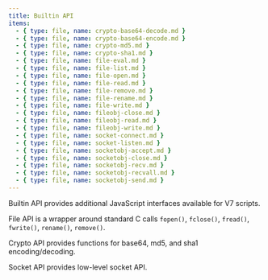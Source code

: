 ```yaml
---
title: Builtin API
items:
  - { type: file, name: crypto-base64-decode.md }
  - { type: file, name: crypto-base64-encode.md }
  - { type: file, name: crypto-md5.md }
  - { type: file, name: crypto-sha1.md }
  - { type: file, name: file-eval.md }
  - { type: file, name: file-list.md }
  - { type: file, name: file-open.md }
  - { type: file, name: file-read.md }
  - { type: file, name: file-remove.md }
  - { type: file, name: file-rename.md }
  - { type: file, name: file-write.md }
  - { type: file, name: fileobj-close.md }
  - { type: file, name: fileobj-read.md }
  - { type: file, name: fileobj-write.md }
  - { type: file, name: socket-connect.md }
  - { type: file, name: socket-listen.md }
  - { type: file, name: socketobj-accept.md }
  - { type: file, name: socketobj-close.md }
  - { type: file, name: socketobj-recv.md }
  - { type: file, name: socketobj-recvall.md }
  - { type: file, name: socketobj-send.md }
---
```


Builtin API provides additional JavaScript interfaces available for V7 scripts.

File API is a wrapper around standard C calls `fopen()`, `fclose()`, `fread()`,
`fwrite()`, `rename()`, `remove()`.

Crypto API provides functions for base64, md5, and sha1 encoding/decoding.

Socket API provides low-level socket API.
